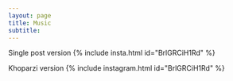 ```yaml
---
layout: page
title: Music
subtitle:
---
```


Single post version
{% include insta.html id="BrlGRCiH1Rd" %}

Khoparzi version
{% include instagram.html id="BrlGRCiH1Rd" %} 

<script async src="//www.instagram.com/embed.js"></script>
